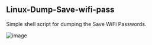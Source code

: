 ## Linux-Dump-Save-wifi-pass
Simple shell script for dumping the Save WiFi Passwords.

![image](https://user-images.githubusercontent.com/22944560/28970999-7d0b983e-78f8-11e7-913e-9f8457e36362.png)
